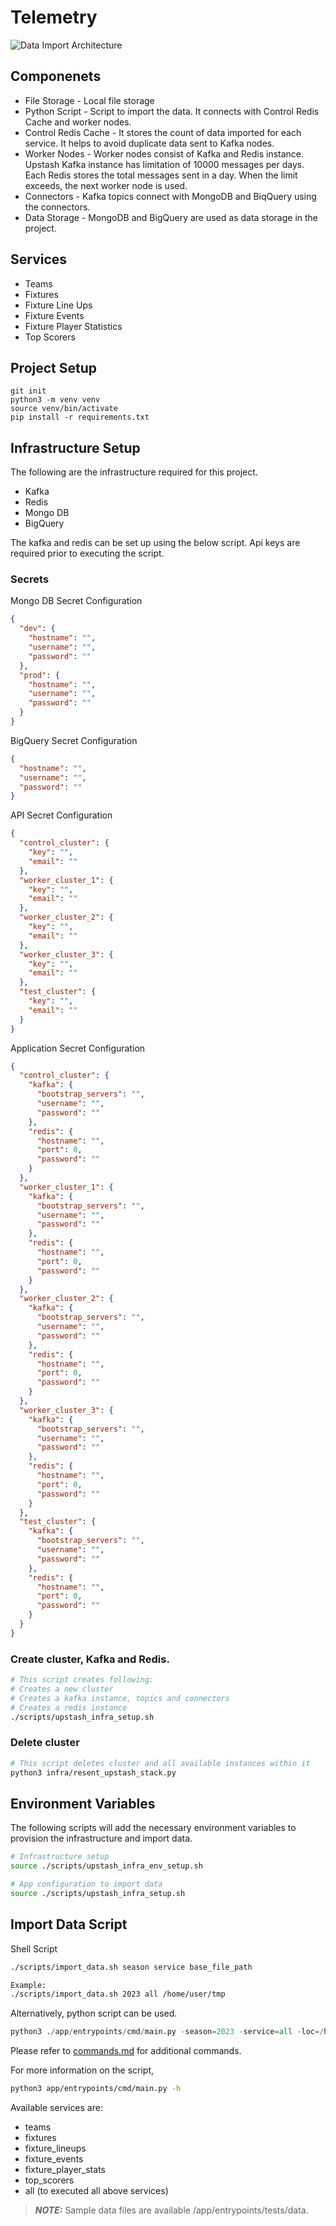 # Telemetry

![Data Import Architecture](docs/images/architecture.png?raw=true "Data Import Architecture")

## Componenets
- File Storage - Local file storage
- Python Script - Script to import the data. It connects with Control Redis Cache and worker nodes.
- Control Redis Cache - It stores the count of data imported for each service. It helps to avoid duplicate data sent to Kafka nodes.
- Worker Nodes - Worker nodes consist of Kafka and Redis instance. Upstash Kafka instance has limitation of 10000 messages per days. Each Redis stores the total messages sent in a day. When the limit exceeds, the next worker node is used.
- Connectors - Kafka topics connect with MongoDB and BiqQuery using the connectors. 
- Data Storage - MongoDB and BigQuery are used as data storage in the project.

## Services
- Teams
- Fixtures
- Fixture Line Ups
- Fixture Events
- Fixture Player Statistics
- Top Scorers

## Project Setup

```
git init
python3 -m venv venv
source venv/bin/activate
pip install -r requirements.txt
```

## Infrastructure Setup

The following are the infrastructure required for this project.
- Kafka
- Redis
- Mongo DB
- BigQuery

The kafka and redis can be set up using the below script. Api keys are required prior to executing the script.

### Secrets

Mongo DB Secret Configuration
```json
{
  "dev": {
    "hostname": "",
    "username": "",
    "password": ""
  },
  "prod": {
    "hostname": "",
    "username": "",
    "password": ""
  }
}
```

BigQuery Secret Configuration
```json
{
  "hostname": "",
  "username": "",
  "password": ""
}

```

API Secret Configuration
```json
{
  "control_cluster": {
    "key": "",
    "email": ""
  },
  "worker_cluster_1": {
    "key": "",
    "email": ""
  },
  "worker_cluster_2": {
    "key": "",
    "email": ""
  },
  "worker_cluster_3": {
    "key": "",
    "email": ""
  },
  "test_cluster": {
    "key": "",
    "email": ""
  }
}
```

Application Secret Configuration
```json
{
  "control_cluster": {
    "kafka": {
      "bootstrap_servers": "",
      "username": "",
      "password": ""
    },
    "redis": {
      "hostname": "",
      "port": 0,
      "password": ""
    }
  },
  "worker_cluster_1": {
    "kafka": {
      "bootstrap_servers": "",
      "username": "",
      "password": ""
    },
    "redis": {
      "hostname": "",
      "port": 0,
      "password": ""
    }
  },
  "worker_cluster_2": {
    "kafka": {
      "bootstrap_servers": "",
      "username": "",
      "password": ""
    },
    "redis": {
      "hostname": "",
      "port": 0,
      "password": ""
    }
  },
  "worker_cluster_3": {
    "kafka": {
      "bootstrap_servers": "",
      "username": "",
      "password": ""
    },
    "redis": {
      "hostname": "",
      "port": 0,
      "password": ""
    }
  },
  "test_cluster": {
    "kafka": {
      "bootstrap_servers": "",
      "username": "",
      "password": ""
    },
    "redis": {
      "hostname": "",
      "port": 0,
      "password": ""
    }
  }
}
```

### Create cluster, Kafka and Redis.
```bash
# This script creates following:
# Creates a new cluster
# Creates a kafka instance, topics and connectors
# Creates a redis instance
./scripts/upstash_infra_setup.sh
```

### Delete cluster
```bash
# This script deletes cluster and all available instances within it
python3 infra/resent_upstash_stack.py

```

## Environment Variables

The following scripts will add the necessary environment variables to provision the infrastructure and import data. 

```bash
# Infrastructure setup
source ./scripts/upstash_infra_env_setup.sh

# App configuration to import data
source ./scripts/upstash_infra_setup.sh
```


## Import Data Script

Shell Script
```bash
./scripts/import_data.sh season service base_file_path

Example:
./scripts/import_data.sh 2023 all /home/user/tmp

```

Alternatively, python script can be used.

```python
python3 ./app/entrypoints/cmd/main.py -season=2023 -service=all -loc=/home/user/tmp
```

Please refer to [commands.md](docs/commands.md) for additional commands.

For more information on the script,
```bash
python3 app/entrypoints/cmd/main.py -h
```

Available services are:
- teams
- fixtures
- fixture_lineups
- fixture_events
- fixture_player_stats
- top_scorers
- all (to executed all above services)

> **_NOTE:_**  Sample data files are available /app/entrypoints/tests/data.